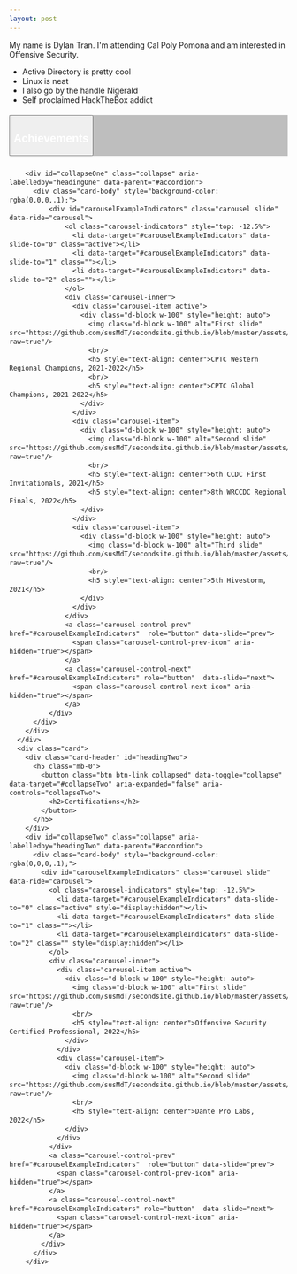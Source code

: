 ```yaml
---
layout: post
---
```

<head>
  <style> /*center text, make 3 columns of equal width, remove the white border this theme has by default*/
  th {text-align: center; border-bottom: 0px;}
  td {text-align: center; border-bottom: 0px;}
  .card{background-color: inherit}
  .btn-link{color:#FFFFFF}
  .btn-link:hover{color: #dad42b; text-decoration: underline;}
  .card-header{background-color: rgba(0,0,0,.25);}
  html  {height: 100%;}
  body {height: 100%;}
  </style>
  </head>
  
  My name is Dylan Tran. I'm attending Cal Poly Pomona and am interested in Offensive Security.
  
  - Active Directory is pretty cool
  - Linux is neat
  - I also go by the handle Nigerald
  - Self proclaimed HackTheBox addict
  
  <div id="accordion">
      <div class="card">
        <div class="card-header" id="headingOne">
          <h5 class="mb-0">
            <button class="btn btn-link" data-toggle="collapse" data-target="#collapseOne" aria-expanded="true" aria-controls="collapseOne">
              <h2>Achievements</h2>
            </button>
          </h5>
        </div>
    
        <div id="collapseOne" class="collapse" aria-labelledby="headingOne" data-parent="#accordion">
          <div class="card-body" style="background-color: rgba(0,0,0,.1);">
              <div id="carouselExampleIndicators" class="carousel slide" data-ride="carousel">
                  <ol class="carousel-indicators" style="top: -12.5%">
                    <li data-target="#carouselExampleIndicators" data-slide-to="0" class="active"></li>
                    <li data-target="#carouselExampleIndicators" data-slide-to="1" class=""></li>
                    <li data-target="#carouselExampleIndicators" data-slide-to="2" class=""></li>
                  </ol>
                  <div class="carousel-inner">
                    <div class="carousel-item active">
                      <div class="d-block w-100" style="height: auto">
                        <img class="d-block w-100" alt="First slide" src="https://github.com/susMdT/secondsite.github.io/blob/master/assets/img/CPTC.png?raw=true"/>
                        <br/>
                        <h5 style="text-align: center">CPTC Western Regional Champions, 2021-2022</h5>
                        <br/>
                        <h5 style="text-align: center">CPTC Global Champions, 2021-2022</h5>
                      </div>
                    </div>
                    <div class="carousel-item">
                      <div class="d-block w-100" style="height: auto">
                        <img class="d-block w-100" alt="Second slide" src="https://github.com/susMdT/secondsite.github.io/blob/master/assets/img/CCDC.png?raw=true"/>
                        <br/>
                        <h5 style="text-align: center">6th CCDC First Invitationals, 2021</h5>
                        <h5 style="text-align: center">8th WRCCDC Regional Finals, 2022</h5>
                      </div>
                    </div>
                    <div class="carousel-item">
                      <div class="d-block w-100" style="height: auto">
                        <img class="d-block w-100" alt="Third slide" src="https://github.com/susMdT/secondsite.github.io/blob/master/assets/img/Hivestorm.png?raw=true"/>
                        <br/>
                        <h5 style="text-align: center">5th Hivestorm, 2021</h5>
                      </div>
                    </div>
                  </div>
                  <a class="carousel-control-prev" href="#carouselExampleIndicators"  role="button" data-slide="prev">
                    <span class="carousel-control-prev-icon" aria-hidden="true"></span>
                  </a>
                  <a class="carousel-control-next" href="#carouselExampleIndicators" role="button"  data-slide="next">
                    <span class="carousel-control-next-icon" aria-hidden="true"></span>
                  </a>
              </div>
          </div>
        </div>
      </div>
      <div class="card">
        <div class="card-header" id="headingTwo">
          <h5 class="mb-0">
            <button class="btn btn-link collapsed" data-toggle="collapse" data-target="#collapseTwo" aria-expanded="false" aria-controls="collapseTwo">
              <h2>Certifications</h2>
            </button>
          </h5>
        </div>
        <div id="collapseTwo" class="collapse" aria-labelledby="headingTwo" data-parent="#accordion">
          <div class="card-body" style="background-color: rgba(0,0,0,.1);">
            <div id="carouselExampleIndicators" class="carousel slide" data-ride="carousel">
              <ol class="carousel-indicators" style="top: -12.5%">
                <li data-target="#carouselExampleIndicators" data-slide-to="0" class="active" style="display:hidden"></li>
                <li data-target="#carouselExampleIndicators" data-slide-to="1" class=""></li>
                <li data-target="#carouselExampleIndicators" data-slide-to="2" class="" style="display:hidden"></li>
              </ol>
              <div class="carousel-inner">
                <div class="carousel-item active">
                  <div class="d-block w-100" style="height: auto">
                    <img class="d-block w-100" alt="First slide" src="https://github.com/susMdT/secondsite.github.io/blob/master/assets/img/oscp%20screenshot.PNG?raw=true"/>
                    <br/>
                    <h5 style="text-align: center">Offensive Security Certified Professional, 2022</h5>
                  </div>
                </div>
                <div class="carousel-item">
                  <div class="d-block w-100" style="height: auto">
                    <img class="d-block w-100" alt="Second slide" src="https://github.com/susMdT/secondsite.github.io/blob/master/assets/img/Dante.PNG?raw=true"/>
                    <br/>
                    <h5 style="text-align: center">Dante Pro Labs, 2022</h5>
                  </div>
                </div>  
              </div>
              <a class="carousel-control-prev" href="#carouselExampleIndicators"  role="button" data-slide="prev">
                <span class="carousel-control-prev-icon" aria-hidden="true"></span>
              </a>
              <a class="carousel-control-next" href="#carouselExampleIndicators" role="button"  data-slide="next">
                <span class="carousel-control-next-icon" aria-hidden="true"></span>
              </a>
            </div>
          </div>
        </div>
